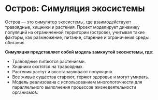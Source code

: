 # Остров: Симуляция экосистемы
Остров — это симулятор экосистемы, где взаимодействуют травоядные, хищники и растения. Проект моделирует динамику популяций на ограниченной территории (острове), учитывая такие факторы, как размножение, питание, старение и ограничения среды обитания.

**Симуляция представляет собой модель замкнутой экосистемы, где:**
- Травоядные питаются растениями.
- Хищники охотятся на травоядных.
- Растения растут и восстанавливают популяцию.
- Все живые существа стареют, теряют здоровье и могут умирать.
- Модель реализована с использованием многопоточности для параллельного выполнения процессов жизнедеятельности организмов.

